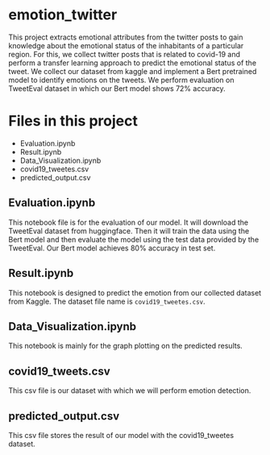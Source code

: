 # emotion_twitter
This project extracts emotional attributes from the twitter posts to gain knowledge about the emotional status of the inhabitants of a particular region.
For this, we collect twitter posts that is related to covid-19 and perform a transfer learning approach to predict the emotional status of the tweet. We collect our dataset from kaggle and implement a Bert pretrained model to identify emotions on the tweets. We perform evaluation on TweetEval dataset in which our Bert model shows 72\% accuracy.

# Files in this project
- Evaluation.ipynb 
- Result.ipynb
- Data_Visualization.ipynb
- covid19_tweetes.csv
- predicted_output.csv

## Evaluation.ipynb
This notebook file is for the evaluation of our model. It will download the TweetEval dataset from huggingface. Then it will train the data using the Bert model and then evaluate the model using the test data provided by the TweetEval. Our Bert model achieves 80\% accuracy in test set. 

## Result.ipynb
This notebook is designed to predict the emotion from our collected dataset from Kaggle. The dataset file name is `covid19_tweetes.csv`. 

## Data_Visualization.ipynb
This notebook is mainly for the graph plotting on the predicted results. 

## covid19_tweets.csv
This csv file is our dataset with which we will perform emotion detection.


## predicted_output.csv
This csv file stores the result of our model with the covid19_tweetes dataset. 
